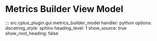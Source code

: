# Metrics Builder View Model

::: src.cplus_plugin.gui.metrics_builder_model
    handler: python
    options:
        docstring_style: sphinx
        heading_level: 1
        show_source: true
        show_root_heading: false